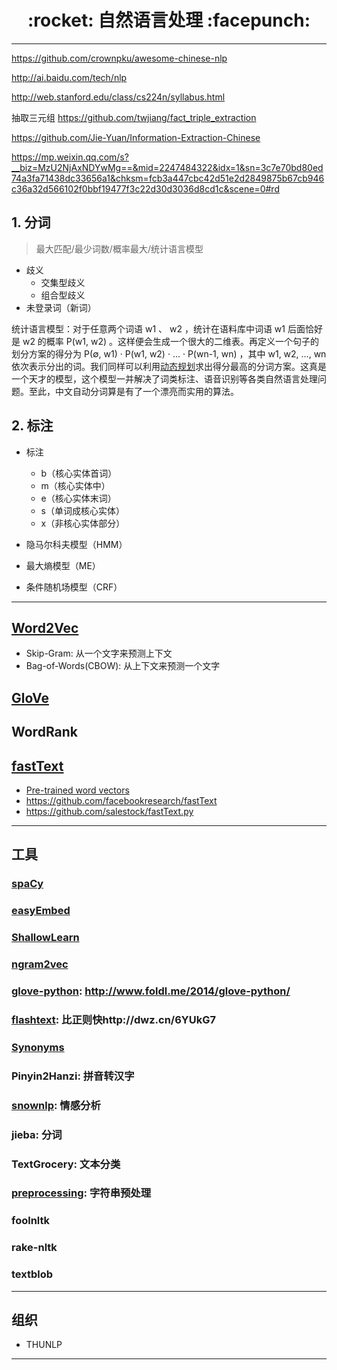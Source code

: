 <h1 align = "center">:rocket: 自然语言处理 :facepunch:</h1>

---
https://github.com/crownpku/awesome-chinese-nlp

http://ai.baidu.com/tech/nlp

http://web.stanford.edu/class/cs224n/syllabus.html

抽取三元组
https://github.com/twjiang/fact_triple_extraction

https://github.com/Jie-Yuan/Information-Extraction-Chinese

https://mp.weixin.qq.com/s?__biz=MzU2NjAxNDYwMg==&mid=2247484322&idx=1&sn=3c7e70bd80ed74a3fa71438dc33656a1&chksm=fcb3a447cbc42d51e2d2849875b67cb946c36a32d566102f0bbf19477f3c22d30d3036d8cd1c&scene=0#rd
## 1. 分词
> 最大匹配/最少词数/概率最大/统计语言模型
- 歧义
  - 交集型歧义
  - 组合型歧义
- 未登录词（新词）

统计语言模型：对于任意两个词语 w1 、 w2 ，统计在语料库中词语 w1 后面恰好是 w2 的概率 P(w1, w2) 。这样便会生成一个很大的二维表。再定义一个句子的划分方案的得分为 P(∅, w1) · P(w1, w2) · … · P(wn-1, wn) ，其中 w1, w2, …, wn 依次表示分出的词。我们同样可以利用[动态规划][21]求出得分最高的分词方案。这真是一个天才的模型，这个模型一并解决了词类标注、语音识别等各类自然语言处理问题。至此，中文自动分词算是有了一个漂亮而实用的算法。

## 2. 标注
- 标注
    - b（核心实体首词）
    - m（核心实体中）
    - e（核心实体末词）
    - s（单词成核心实体）
    - x（非核心实体部分）
  
- 隐马尔科夫模型（HMM）
- 最大熵模型（ME）
- 条件随机场模型（CRF）




---
## [Word2Vec][1]
- Skip-Gram: 从一个文字来预测上下文
- Bag-of-Words(CBOW): 从上下文来预测一个文字
## [GloVe][2]
## WordRank


## [fastText][4]
- [Pre-trained word vectors][41]
- https://github.com/facebookresearch/fastText
- https://github.com/salestock/fastText.py
---
## 工具
### [spaCy][61]
### [easyEmbed][62]
### [ShallowLearn][63]
### [ngram2vec][64]
### [glove-python][65]: http://www.foldl.me/2014/glove-python/
### [flashtext][66]: 比正则快http://dwz.cn/6YUkG7
### [Synonyms][67]
### Pinyin2Hanzi: 拼音转汉字
### [snownlp][5]: 情感分析
### jieba: 分词
### TextGrocery: 文本分类
### [preprocessing][68]: 字符串预处理
### foolnltk
### rake-nltk
### textblob

---
## 组织
- THUNLP


---
[1]: x
[2]: http://blog.csdn.net/sinat_26917383/article/details/54847240

[21]: http://blog.csdn.net/xgf415/article/details/52662389

[4]: http://www.jianshu.com/p/b7ede4e842f1
[5]: https://github.com/isnowfy/snownlp
[41]: https://github.com/facebookresearch/fastText/blob/master/pretrained-vectors.md

[61]: https://github.com/explosion/spaCy
[62]: https://github.com/yanaiela/easyEmbed
[63]: https://github.com/giacbrd/ShallowLearn
[64]: https://github.com/zhezhaoa/ngram2vec
[65]: https://github.com/maciejkula/glove-python
[66]: https://github.com/vi3k6i5/flashtext
[67]: https://github.com/huyingxi/Synonyms
[68]: https://github.com/SpotlightData/preprocessing
